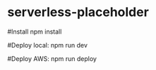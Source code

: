 # serverless-placeholder

#Install
npm install

#Deploy local:
npm run dev

#Deploy AWS:
npm run deploy
